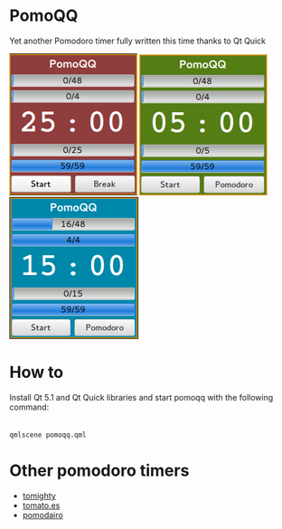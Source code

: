 PomoQQ
======

Yet another Pomodoro timer fully written this time thanks to Qt Quick

![PomoQQ](https://github.com/canercandan/pomoqq/raw/master/doc/screenshot.png "PomoQQ")
![PomoQQ](https://github.com/canercandan/pomoqq/raw/master/doc/screenshot_short_break.png "PomoQQ Short Break")
![PomoQQ](https://github.com/canercandan/pomoqq/raw/master/doc/screenshot_long_break.png "PomoQQ Long Break")

How to
======

Install Qt 5.1 and Qt Quick libraries and start pomoqq with the following command:

<code>
qmlscene pomoqq.qml
</code>

Other pomodoro timers
=====================

* [tomighty](http://www.tomighty.org/)
* [tomato.es](http://tomato.es/)
* [pomodairo](https://code.google.com/p/pomodairo/)
